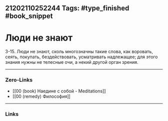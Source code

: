 21202110252244
Tags: #type_finished #book_snippet 
---
# Люди не знают

 3-15. Люди не знают, сколь многозначны такие слова, как воровать, сеять, покупать, бездействовать, усматривать надлежащее; для этого знания нужны не телесные очи, а некий другой орган зрения. 

---
### Zero-Links
 - [[00 (book) Наедине с собой - Meditations]]
 - [[00 (remedy) Философия]]
---
### Links
